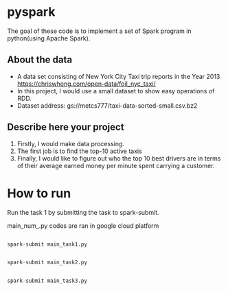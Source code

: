 # pyspark

The goal of these code is to implement a set of Spark program in python(using Apache Spark).

## About the data

- A data set consisting of New York City Taxi trip reports in the Year 2013
https://chriswhong.com/open-data/foil_nyc_taxi/
- In this project, I would use a small dataset to show easy operations of RDD.
- Dataset address: gs://metcs777/taxi-data-sorted-small.csv.bz2

## Describe here your project

1. Firstly, I would make data processing. 
2. The first job is to find the top-10 active taxis
3. Finally, I would like to figure out who the top 10 best drivers are in terms of their average earned money per minute spent carrying a customer.
 


# How to run  

Run the task 1 by submitting the task to spark-submit. 

main_num_.py codes are ran in google cloud platform


```python

spark-submit main_task1.py 

```



```python

spark-submit main_task2.py 

```



```python

spark-submit main_task3.py 

```



